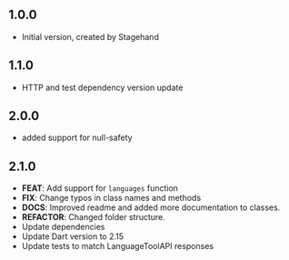## 1.0.0

- Initial version, created by Stagehand

## 1.1.0

- HTTP and test dependency version update

## 2.0.0

- added support for null-safety

## 2.1.0

- **FEAT**: Add support for `languages` function
- **FIX**: Change typos in class names and methods
- **DOCS**: Improved readme and added more documentation to classes.
- **REFACTOR**: Changed folder structure.
- Update dependencies
- Update Dart version to 2.15
- Update tests to match LanguageToolAPI responses
